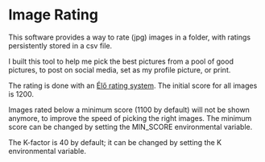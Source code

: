 # Image Rating

This software provides a way to rate (jpg) images in a folder,
with ratings persistently stored in a csv file.

I built this tool to help me pick the best pictures from a pool of good pictures,
to post on social media, set as my profile picture, or print.

The rating is done with an [Élő rating system](https://en.wikipedia.org/wiki/Elo_rating_system).
The initial score for all images is 1200.

Images rated below a minimum score (1100 by default) will not be shown anymore,
to improve the speed of picking the right images.
The minimum score can be changed by setting the MIN_SCORE environmental variable.

The K-factor is 40 by default; it can be changed by setting the K environmental variable.
